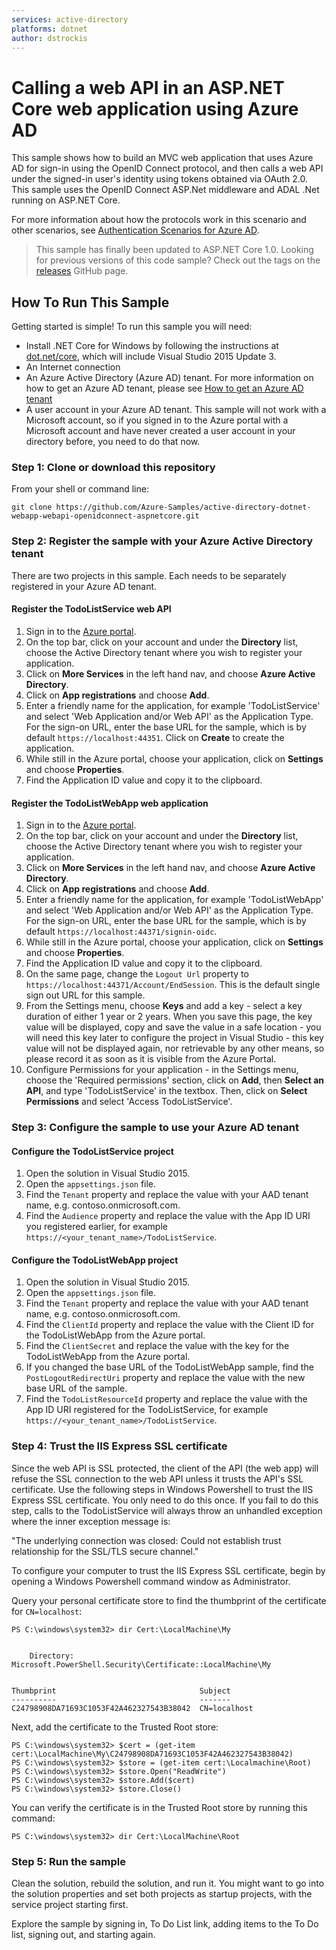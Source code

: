 ```yaml
---
services: active-directory
platforms: dotnet
author: dstrockis
---
```


# Calling a web API in an ASP.NET Core web application using Azure AD
This sample shows how to build an MVC web application that uses Azure AD for sign-in using the OpenID Connect protocol, and then calls a web API under the signed-in user's identity using tokens obtained via OAuth 2.0. This sample uses the OpenID Connect ASP.Net middleware and ADAL .Net running on ASP.NET Core.

For more information about how the protocols work in this scenario and other scenarios, see [Authentication Scenarios for Azure AD](http://go.microsoft.com/fwlink/?LinkId=394414).

> This sample has finally been updated to ASP.NET Core 1.0.  Looking for previous versions of this code sample? Check out the tags on the [releases](../../releases) GitHub page.

## How To Run This Sample

Getting started is simple!  To run this sample you will need:
- Install .NET Core for Windows by following the instructions at [dot.net/core](https://dot.net/core), which will include Visual Studio 2015 Update 3.
- An Internet connection
- An Azure Active Directory (Azure AD) tenant. For more information on how to get an Azure AD tenant, please see [How to get an Azure AD tenant](https://azure.microsoft.com/en-us/documentation/articles/active-directory-howto-tenant/) 
- A user account in your Azure AD tenant. This sample will not work with a Microsoft account, so if you signed in to the Azure portal with a Microsoft account and have never created a user account in your directory before, you need to do that now.

### Step 1:  Clone or download this repository

From your shell or command line:

`git clone https://github.com/Azure-Samples/active-directory-dotnet-webapp-webapi-openidconnect-aspnetcore.git`

### Step 2:  Register the sample with your Azure Active Directory tenant

There are two projects in this sample.  Each needs to be separately registered in your Azure AD tenant.

#### Register the TodoListService web API

1. Sign in to the [Azure portal](https://portal.azure.com).
2. On the top bar, click on your account and under the **Directory** list, choose the Active Directory tenant where you wish to register your application.
3. Click on **More Services** in the left hand nav, and choose **Azure Active Directory**.
4. Click on **App registrations** and choose **Add**.
5. Enter a friendly name for the application, for example 'TodoListService' and select 'Web Application and/or Web API' as the Application Type. For the sign-on URL, enter the base URL for the sample, which is by default `https://localhost:44351`. Click on **Create** to create the application.
6. While still in the Azure portal, choose your application, click on **Settings** and choose **Properties**.
7. Find the Application ID value and copy it to the clipboard.

#### Register the TodoListWebApp web application

1. Sign in to the [Azure portal](https://portal.azure.com).
2. On the top bar, click on your account and under the **Directory** list, choose the Active Directory tenant where you wish to register your application.
3. Click on **More Services** in the left hand nav, and choose **Azure Active Directory**.
4. Click on **App registrations** and choose **Add**.
5. Enter a friendly name for the application, for example 'TodoListWebApp' and select 'Web Application and/or Web API' as the Application Type. For the sign-on URL, enter the base URL for the sample, which is by default `https://localhost:44371/signin-oidc`. 
6. While still in the Azure portal, choose your application, click on **Settings** and choose **Properties**.
7. Find the Application ID value and copy it to the clipboard.
8. On the same page, change the `Logout Url` property to `https://localhost:44371/Account/EndSession`.  This is the default single sign out URL for this sample. 
9. From the Settings menu, choose **Keys** and add a key - select a key duration of either 1 year or 2 years. When you save this page, the key value will be displayed, copy and save the value in a safe location - you will need this key later to configure the project in Visual Studio - this key value will not be displayed again, nor retrievable by any other means, so please record it as soon as it is visible from the Azure Portal.
10. Configure Permissions for your application - in the Settings menu, choose the 'Required permissions' section, click on **Add**, then **Select an API**, and type 'TodoListService' in the textbox. Then, click on  **Select Permissions** and select 'Access TodoListService'.

### Step 3:  Configure the sample to use your Azure AD tenant

#### Configure the TodoListService project

1. Open the solution in Visual Studio 2015.
2. Open the `appsettings.json` file.
3. Find the `Tenant` property and replace the value with your AAD tenant name, e.g. contoso.onmicrosoft.com.
4. Find the `Audience` property and replace the value with the App ID URI you registered earlier, for example `https://<your_tenant_name>/TodoListService`.

#### Configure the TodoListWebApp project

1. Open the solution in Visual Studio 2015.
2. Open the `appsettings.json` file.
3. Find the `Tenant` property and replace the value with your AAD tenant name, e.g. contoso.onmicrosoft.com.
4. Find the `ClientId` property and replace the value with the Client ID for the TodoListWebApp from the Azure portal.
5. Find the `ClientSecret` and replace the value with the key for the TodoListWebApp from the Azure portal.
6. If you changed the base URL of the TodoListWebApp sample, find the `PostLogoutRedirectUri` property and replace the value with the new base URL of the sample.
8. Find the `TodoListResourceId` property and replace the value with the App ID URI registered for the TodoListService, for example `https://<your_tenant_name>/TodoListService`.

### Step 4:  Trust the IIS Express SSL certificate

Since the web API is SSL protected, the client of the API (the web app) will refuse the SSL connection to the web API unless it trusts the API's SSL certificate.  Use the following steps in Windows Powershell to trust the IIS Express SSL certificate.  You only need to do this once.  If you fail to do this step, calls to the TodoListService will always throw an unhandled exception where the inner exception message is:

"The underlying connection was closed: Could not establish trust relationship for the SSL/TLS secure channel."

To configure your computer to trust the IIS Express SSL certificate, begin by opening a Windows Powershell command window as Administrator.

Query your personal certificate store to find the thumbprint of the certificate for `CN=localhost`:

```
PS C:\windows\system32> dir Cert:\LocalMachine\My


    Directory: Microsoft.PowerShell.Security\Certificate::LocalMachine\My


Thumbprint                                Subject
----------                                -------
C24798908DA71693C1053F42A462327543B38042  CN=localhost
```

Next, add the certificate to the Trusted Root store:

```
PS C:\windows\system32> $cert = (get-item cert:\LocalMachine\My\C24798908DA71693C1053F42A462327543B38042)
PS C:\windows\system32> $store = (get-item cert:\Localmachine\Root)
PS C:\windows\system32> $store.Open("ReadWrite")
PS C:\windows\system32> $store.Add($cert)
PS C:\windows\system32> $store.Close()
```

You can verify the certificate is in the Trusted Root store by running this command:

`PS C:\windows\system32> dir Cert:\LocalMachine\Root`

### Step 5:  Run the sample

Clean the solution, rebuild the solution, and run it.  You might want to go into the solution properties and set both projects as startup projects, with the service project starting first.

Explore the sample by signing in, To Do List link, adding items to the To Do list, signing out, and starting again.
